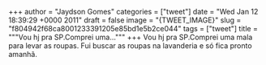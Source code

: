 
+++
author = "Jaydson Gomes"
categories = ["tweet"]
date = "Wed Jan 12 18:39:29 +0000 2011"
draft = false
image = "{TWEET_IMAGE}"
slug = "f804942f68ca8001233391205e85bd1e5b2ce044"
tags = ["tweet"]
title = """Vou hj pra SP.Comprei uma..."""
+++
Vou hj pra SP.Comprei uma mala para levar as roupas. Fui buscar as roupas na lavanderia e só fica pronto amanhã.
